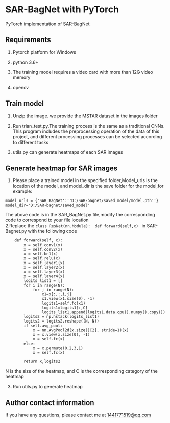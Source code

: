# SAR-BagNet with PyTorch

PyTorch implementation of SAR-BagNet

## Requirements
   1. Pytorch platform for Windows 

   2. python 3.6+     

   3. The training model requires a video card with more than 12G video memory
    
   4. opencv
## Train model
1. Unzip the image. we provide the MSTAR dataset in the images folder 

2. Run trian_test.py.The training process is the same as a traditional CNNs.  This program includes the preprocessing operation of the data of this project, and different processing processes can be selected according to different tasks

3. utils.py can generate heatmaps of each SAR images
## Generate heatmap for SAR images
   1. Please place a trained model in the specified folder,Model_urls is the location of the model, and model_dir is the save folder for the model,for example:
```
model_urls = {'SAR_BagNet':''D:/SAR-bagnet/saved_model/model.pth''}
model_dir='D:/SAR-bagnet/saved_model'
```   
  The above code is in the SAR_BagNet.py file,modify the corresponding code to correspond to your file location   
2.Replace the  ``` class ResNet(nn.Module):  def forward(self,x)  ``` in SAR-Bagnet.py with the following code 
```
    def forward(self, x):
        x = self.conv1(x)
        x = self.conv2(x)
        x = self.bn1(x)
        x = self.relu(x)
        x = self.layer1(x)
        x = self.layer2(x)
        x = self.layer3(x)
        x = self.layer4(x)
        logits_list1 = []
        for i in range(N):
            for j in range(N):
                x1=x[:,:,i,j]
                x1.view(x1.size(0), -1)
                logits1=self.fc(x1)
                logits1=logits1[:,C]
                logits_list1.append(logits1.data.cpu().numpy().copy())
        logits2 = np.hstack(logits_list1)
        logits2 = logits2.reshape((N, N))
        if self.avg_pool:
            x = nn.AvgPool2d(x.size()[2], stride=1)(x)
            x = x.view(x.size(0), -1)
            x = self.fc(x)
        else:
            x = x.permute(0,2,3,1)
            x = self.fc(x)

        return x,logits2   
```   
   N is the size of the heatmap, and C is the corresponding category of the heatmap 

3. Run utils.py to generate heatmap 
## Author contact information  
If you have any questions, please contact me at 1441771519@qq.com
